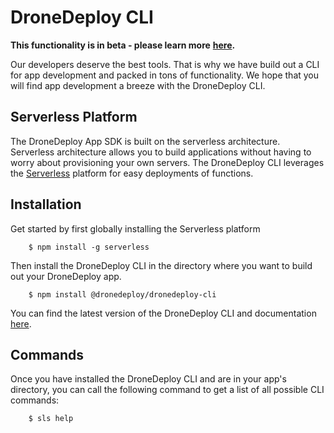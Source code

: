 # DroneDeploy CLI

**This functionality is in beta - please learn more** **[here](beta-signup.md).**

Our developers deserve the best tools. That is why we have build out a CLI for app development and packed in tons of functionality. We hope that you will find app development a breeze with the DroneDeploy CLI.

## Serverless Platform

The DroneDeploy App SDK is built on the serverless architecture. Serverless architecture allows you to build applications without having to worry about provisioning your own servers. The DroneDeploy CLI leverages the [Serverless](https://serverless.com/) platform for easy deployments of functions.

## Installation

Get started by first globally installing the Serverless platform

        $ npm install -g serverless

Then install the DroneDeploy CLI in the directory where you want to build out your DroneDeploy app.

        $ npm install @dronedeploy/dronedeploy-cli

You can find the latest version of the DroneDeploy CLI and documentation [here](https://www.npmjs.com/package/@dronedeploy/dronedeploy-cli).

## Commands

Once you have installed the DroneDeploy CLI and are in your app's directory, you can call the following command to get a list of all possible CLI commands:

        $ sls help